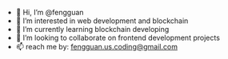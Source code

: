 - 👋 Hi, I’m @fengguan
- 👀 I’m interested in web development and blockchain
- 🌱 I’m currently learning blockchain developing
- 💞️ I’m looking to collaborate on frontend development projects
- 📫 reach me by: fengguan.us.coding@gmail.com

<!---
fengguan/fengguan is a ✨ special ✨ repository because its `README.md` (this file) appears on your GitHub profile.
You can click the Preview link to take a look at your changes.
--->
